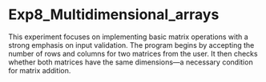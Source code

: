 # Exp8_Multidimensional_arrays
 This experiment focuses on implementing basic matrix operations with a strong emphasis on input validation. The program begins by accepting the number of rows and columns for two matrices from the user. It then checks whether both matrices have the same dimensions—a necessary condition for matrix addition.
